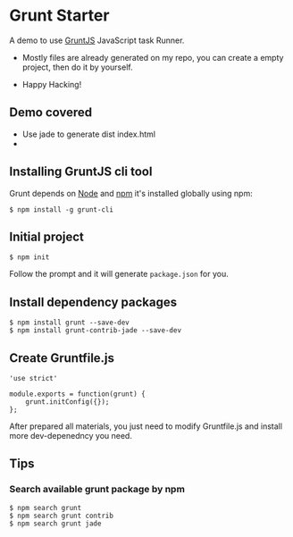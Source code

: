 # Grunt Starter

A demo to use [GruntJS](http://gruntjs.org) JavaScript task Runner.

- Mostly files are already generated on my repo, you can create a empty project, then do it by yourself.

- Happy Hacking!

## Demo covered

- Use jade to generate dist index.html
- 

## Installing GruntJS cli tool

Grunt depends on [Node](http://nodejs.org) and [npm](http://npmjs.org) it's installed globally using npm:

```
$ npm install -g grunt-cli
```

## Initial project

```
$ npm init
```

Follow the prompt and it will generate `package.json` for you.

## Install dependency packages

```
$ npm install grunt --save-dev
$ npm install grunt-contrib-jade --save-dev
```

## Create Gruntfile.js

```
'use strict'

module.exports = function(grunt) {
	grunt.initConfig({});
};
```

After prepared all materials, you just need to modify Gruntfile.js and install more dev-depenedncy you need.

## Tips

### Search available grunt package by npm

```
$ npm search grunt
$ npm search grunt contrib
$ npm search grunt jade
```